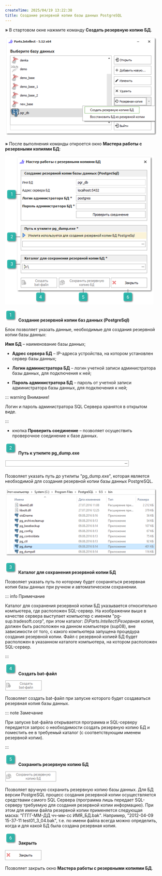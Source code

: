 ```yaml
---
createTime: 2025/04/19 13:22:38
title: Создание резервной копии базы данных PostgreSQL
---
```

**»** В стартовом окне нажмите команду **Создать резервную копию БД**.

![](../../../assets/guide/Aspose.Words.6f13226c-9016-4dda-be57-653ed66d987a.074.png)

**»** После выполнения команды откроется окно **Мастера работы с резервными копиями БД**:

![](../../../assets/guide/Aspose.Words.6f13226c-9016-4dda-be57-653ed66d987a.075.png)

![](../../../assets/specification/Aspose.Words.83ab1c44-6b28-430a-a5f2-4d9e6ba1abd4.004.png) **Создание резервной копии баз данных (PostgreSql)** 

Блок позволяет указать данные, необходимые для создания резервной копии базы данных:

  **Имя БД** – наименование базы данных;

- **Адрес сервера БД** – IP-адреса устройства, на котором установлен сервер базы данных;

- **Логин администратора БД** – логин учетной записи администратора базы данных, для подключения к ней;

- **Пароль администратора БД** – пароль от учетной записи администратора базы данных, для подключения к ней;

::: warning Внимание!

Логин и пароль администратора SQL Сервера хранятся в открытом виде.

:::

- кнопка **Проверить соединение** – позволяет осуществить проверочное соединение к базе данных.

![](../../../assets/specification/Aspose.Words.83ab1c44-6b28-430a-a5f2-4d9e6ba1abd4.006.png) **Путь к утилите pg\_dump.exe**

![](../../../assets/guide/Aspose.Words.6f13226c-9016-4dda-be57-653ed66d987a.076.png)

Позволяет указать путь до утилиты "pg\_dump.exe", которая является необходимой для создания резервной копии базы данных PostgreSQL.

![](../../../assets/guide/Aspose.Words.6f13226c-9016-4dda-be57-653ed66d987a.077.png)

![](../../../assets/specification/Aspose.Words.83ab1c44-6b28-430a-a5f2-4d9e6ba1abd4.008.png) **Каталог для сохранения резервной копии БД**

Позволяет указать путь по которому будет сохраняться резервная копия базы данных при ручном и автоматическом сохранении.

::: info Примечание

Каталог для сохранения резервной копии БД указывается относительно компьютера, где расположен SQL-сервер. На изображении выше в качестве сервера выступает компьютер с именем "pg-sup.tradesoft.corp", при этом каталог: *D\Parts.Intellect\Резервная копия*, должен быть расположен на данном компьютере (sup08), вне зависимости от того, с какого компьютера запущена процедура создания резервной копии. Файл с резервной копией БД будет расположен в указанном каталоге компьютера, на котором расположен SQL-сервер.

:::

![](../../../assets/specification/Aspose.Words.83ab1c44-6b28-430a-a5f2-4d9e6ba1abd4.010.png) **Создать bat-файл**

![](../../../assets/guide/Aspose.Words.6f13226c-9016-4dda-be57-653ed66d987a.078.png)

Позволяет создать bat-файл при запуске которого будет создаваться резервная копия базы данных.

::: note Замечание

При запуске bat-файла открывается программа и SQL-серверу передается запрос о необходимости создать резервную копию БД и поместить ее в требуемый каталог (с соответствующим именем резервной копии). 

:::

![](../../../assets/specification/Aspose.Words.83ab1c44-6b28-430a-a5f2-4d9e6ba1abd4.017.png) **Сохранить резервную копию БД**

![](../../../assets/guide/Aspose.Words.6f13226c-9016-4dda-be57-653ed66d987a.079.png)

Позволяет вручную сохранить резервную копию базы данных. Для БД версии PostgreSQL процесс создания резервной копии осуществляется средствами самого SQL Сервера (программа лишь передает SQL-серверу требуемую для создания резервной копии информацию). При этом для имени файла резервной копии применяется следующая маска: "ГГГГ-ММ-ДД чч-мм-сс ИМЯ\_БД.bak". Например, "2012-04-09 15-37-11 test01\_3\_04.bak", т.е. по имени файла всегда можно определить, когда и для какой БД была создана резервная копия.

![](../../../assets/specification/Aspose.Words.83ab1c44-6b28-430a-a5f2-4d9e6ba1abd4.019.png) **Закрыть**

![](../../../assets/guide/Aspose.Words.6f13226c-9016-4dda-be57-653ed66d987a.080.png)

Позволяет закрыть окно **Мастера работы с резервными копиями БД**.